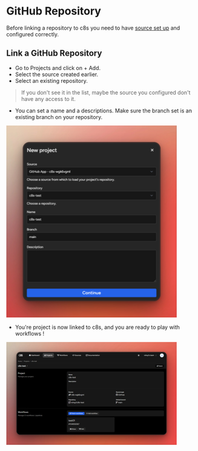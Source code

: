# GitHub Repository

Before linking a repository to c8s you need to have [source set up](/user-guide/providers/introduction) and configured correctly.

## Link a GitHub Repository

- Go to <ui-path>Projects</ui-path> and click on <control>+ Add</control>.
- Select the source created earlier.
- Select an existing repository.

> <tip>If you don't see it in the list, maybe the source you configured don't have any access to it.</tip>

- You can set a name and a descriptions. Make sure the branch set is an existing branch on your repository.

<img alt="c8s-create-project-modal-1.png" src="./assets/c8s-create-project-modal-1.jpeg" width="450" class="center"/>

- You're project is now linked to c8s, and you are ready to play with workflows !

<img alt="c8s-create-project-review.png" src="./assets/c8s-create-project-review.jpeg" width="450" class="center"/>




